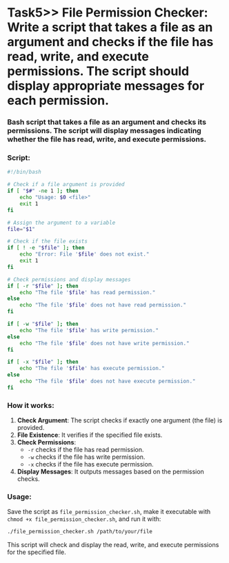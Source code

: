 # Task5>> File Permission Checker: Write a script that takes a file as an argument and checks if the file has read, write, and execute permissions. The script should display appropriate messages for each permission.

### Bash script that takes a file as an argument and checks its permissions. The script will display messages indicating whether the file has read, write, and execute permissions.

### Script:

```bash
#!/bin/bash

# Check if a file argument is provided
if [ "$#" -ne 1 ]; then
    echo "Usage: $0 <file>"
    exit 1
fi

# Assign the argument to a variable
file="$1"

# Check if the file exists
if [ ! -e "$file" ]; then
    echo "Error: File '$file' does not exist."
    exit 1
fi

# Check permissions and display messages
if [ -r "$file" ]; then
    echo "The file '$file' has read permission."
else
    echo "The file '$file' does not have read permission."
fi

if [ -w "$file" ]; then
    echo "The file '$file' has write permission."
else
    echo "The file '$file' does not have write permission."
fi

if [ -x "$file" ]; then
    echo "The file '$file' has execute permission."
else
    echo "The file '$file' does not have execute permission."
fi
```

### How it works:
1. **Check Argument**: The script checks if exactly one argument (the file) is provided.
2. **File Existence**: It verifies if the specified file exists.
3. **Check Permissions**: 
   - `-r` checks if the file has read permission.
   - `-w` checks if the file has write permission.
   - `-x` checks if the file has execute permission.
4. **Display Messages**: It outputs messages based on the permission checks.

### Usage:
Save the script as `file_permission_checker.sh`, make it executable with `chmod +x file_permission_checker.sh`, and run it with:

```bash
./file_permission_checker.sh /path/to/your/file
```

This script will check and display the read, write, and execute permissions for the specified file.
